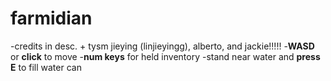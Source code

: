 # farmidian
-credits in desc. + tysm jieying (linjieyingg), alberto, and jackie!!!!!
-**WASD** or **click** to move
-**num keys** for held inventory
-stand near water and **press E** to fill water can
